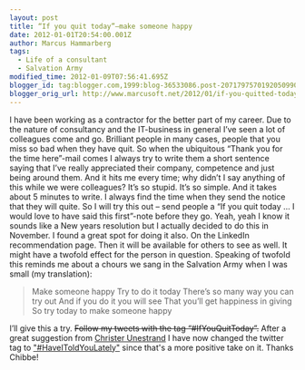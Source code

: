 ```yaml
---
layout: post
title: “If you quit today”–make someone happy
date: 2012-01-01T20:54:00.001Z
author: Marcus Hammarberg
tags:
  - Life of a consultant
  - Salvation Army
modified_time: 2012-01-09T07:56:41.695Z
blogger_id: tag:blogger.com,1999:blog-36533086.post-2071797570192050990
blogger_orig_url: http://www.marcusoft.net/2012/01/if-you-quitted-todaymake-someone-happy.html
---
```


I have been working as a contractor for the better part of my
career. Due to the nature of consultancy and the IT-business in general
I’ve seen a lot of colleagues come and go. Brilliant people in many
cases, people that you miss so bad when they have quit.
So when the ubiquitous “Thank you for the time here”-mail comes I always
try to write them a short sentence saying that I’ve really appreciated
their company, competence and just being around them.
And it hits me every time; why didn’t I say anything of this while we
were colleagues?
It’s so stupid. It’s so simple. And it takes
about 5 minutes to write. I always find the time when they send the
notice that they will quite.
So I will try this out – send people a “If you quit today … I would love
to have said this first”-note before they go. Yeah, yeah I know it
sounds like a New years resolution but I actually decided to do this in
November.
I found a great spot for doing it also. On the LinkedIn recommendation
page. Then it will be available for others to see as well. It might have
a twofold effect for the person in question.
Speaking of twofold this reminds me about a chours we sang in the
Salvation Army when I was small (my translation):

> Make someone happy
> Try to do it today
> There’s so many way you can try out
> And if you do it you will see
> That you’ll get happiness in giving
> So try today to make someone happy

I’ll give this a try. ~~Follow my tweets with the tag
“#IfYouQuitToday”.~~
After a great suggestion
from <a href="https://twitter.com/#!/chibbeu" target="_blank">Christer
Unestrand</a> I have now changed the twitter tag to
<a href="https://twitter.com/#!/search?q=%23HaveIToldYouLately"
target="_blank">"#HaveIToldYouLately"</a> since that's a more positive
take on it. Thanks Chibbe!
